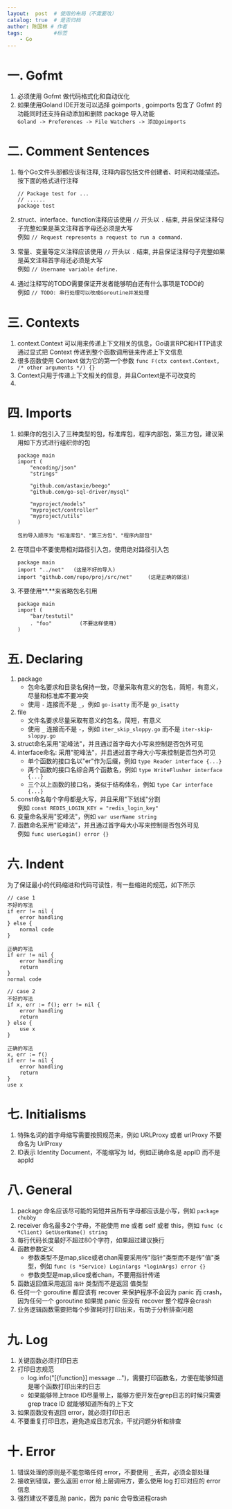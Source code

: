 ```yaml
---
layout:  post  # 使用的布局（不需要改）
catalog: true  # 是否归档
author: 陈国林 # 作者
tags:          #标签
    - Go
---
```


# 一. Gofmt
1. 必须使用 Gofmt 做代码格式化和自动优化
2. 如果使用Goland IDE开发可以选择 goimports , goimports 包含了 Gofmt 的功能同时还支持自动添加和删除 package 导入功能  
   `Goland -> Preferences -> File Watchers -> 添加goimports`

# 二. Comment Sentences
1. 每个Go文件头部都应该有注释, 注释内容包括文件创建者、时间和功能描述。按下面的格式进行注释
    ```
    // Package test for ...
    // ......
    package test
    ```

2. struct、interface、function注释应该使用 `//` 开头以 `.` 结束, 并且保证注释句子完整如果是英文注释首字母还必须是大写  
   例如 `// Request represents a request to run a command.`
 
3. 常量、变量等定义注释应该使用 `//` 开头以 `.` 结束, 并且保证注释句子完整如果是英文注释首字母还必须是大写  
   例如 `// Username variable define.`

4. 通过注释写的TODO需要保证开发者能够明白还有什么事项是TODO的  
   例如 `// TODO: 串行处理可以改成Goroutine并发处理`

# 三. Contexts
1. context.Context 可以用来传递上下文相关的信息，Go语言RPC和HTTP请求通过显式把 Context 传递到整个函数调用链来传递上下文信息
2. 很多函数使用 Context 做为它的第一个参数  `func F(ctx context.Context, /* other arguments */) {}`
3. Context只用于传递上下文相关的信息，并且Context是不可改变的
4. 

# 四. Imports
1. 如果你的包引入了三种类型的包，标准库包，程序内部包，第三方包，建议采用如下方式进行组织你的包
    ```
    package main
    import (
        "encoding/json"
        "strings"

        "github.com/astaxie/beego"
        "github.com/go-sql-driver/mysql"
    
        "myproject/models"
        "myproject/controller"
        "myproject/utils"
    )

    包的导入顺序为 "标准库包"、"第三方包"、"程序内部包"
    ```

2. 在项目中不要使用相对路径引入包，使用绝对路径引入包  
    ```
    package main
    import "../net"   (这是不好的导入)
    import "github.com/repo/proj/src/net"     (这是正确的做法)
    ```

3. 不要使用**.**来省略包名引用
    ```
    package main
    import (
        "bar/testutil" 
        . "foo"         (不要这样使用)
    )
    ```

# 五. Declaring
1. package
    * 包命名要求和目录名保持一致，尽量采取有意义的包名，简短，有意义，尽量和标准库不要冲突
    * 使用 `-` 连接而不是 `_`，例如 `go-isatty` 而不是 `go_isatty`
2. file
    * 文件名要求尽量采取有意义的包名，简短，有意义
    * 使用 `_` 连接而不是 `-`，例如 `iter_skip_sloppy.go` 而不是 `iter-skip-sloppy.go`
3. struct命名采用"驼峰法"，并且通过首字母大小写来控制是否包外可见
4. interface命名: 采用"驼峰法"，并且通过首字母大小写来控制是否包外可见
    * 单个函数的接口名以"er"作为后缀，例如 `type Reader interface {...}`
    * 两个函数的接口名综合两个函数名，例如 `type WriteFlusher interface {...}`
    * 三个以上函数的接口名，类似于结构体名，例如 `type Car interface {...}`
5. const命名每个字母都是大写，并且采用"下划线"分割  
   例如 `const REDIS_LOGIN_KEY = "redis_login_key"`
6. 变量命名采用"驼峰法"，例如 `var userName string`
7. 函数命名采用"驼峰法"，并且通过首字母大小写来控制是否包外可见  
   例如 `func userLogin() error {}`

# 六. Indent
为了保证最小的代码缩进和代码可读性，有一些缩进的规范，如下所示

```
// case 1
不好的写法
if err != nil {
    error handling
} else {
    normal code
}

正确的写法
if err != nil {
    error handling
    return
}
normal code

// case 2
不好的写法
if x, err := f(); err != nil {
    error handling
    return
} else {
    use x
}

正确的写法
x, err := f()
if err != nil {
    error handling
    return
}
use x
```

# 七. Initialisms
1. 特殊名词的首字母缩写需要按照规范来，例如 URLProxy 或者 urlProxy 不要命名为 UrlProxy
2. ID表示 Identity Document，不能缩写为 Id，例如正确命名是 appID 而不是 appId

# 八. General
1. package 命名应该尽可能的简短并且所有字母都应该是小写，例如 `package chubby`
2. receiver 命名最多2个字母，不能使用 me 或者 self 或者 this，例如 `func (c *Client) GetUserName() string`
3. 每行代码长度最好不超过80个字符，如果超过建议换行
4. 函数参数定义
    * 参数类型不是map,slice或者chan需要采用传"指针"类型而不是传"值"类型，例如 `func (s *Service) Login(args *loginArgs) error {}`
    * 参数类型是map,slice或者chan，不要用指针传递
5. 函数返回值采用返回 `指针` 类型而不是返回 值类型
6. 任何一个 goroutine 都应该有 recover 来保护程序不会因为 panic 而 crash，因为任何一个 goroutine 如果抛 panic 但没有 recover 整个程序会crash
7. 业务逻辑函数需要把每个步骤耗时打印出来，有助于分析排查问题

# 九. Log
1. 关键函数必须打印日志
2. 打印日志规范
   + log.info("[{function}] message ...")，需要打印函数名，方便在能够知道是哪个函数打印出来的日志
   + 如果能够带上trace ID尽量带上，能够方便开发在grep日志的时候只需要 grep trace ID 就能够知道所有的上下文
3. 如果函数没有返回 error，就必须打印日志
4. 不要重复打印日志，避免造成日志冗余，干扰问题分析和排查

# 十. Error
1. 错误处理的原则是不能忽略任何 error，不要使用 `_` 丢弃，必须全部处理
2. 接收到错误，要么返回 error 给上层调用方，要么使用 log 打印对应的 error 信息
3. 强烈建议不要乱抛 panic，因为 panic 会导致进程crash



